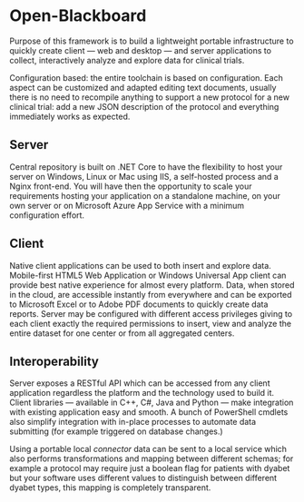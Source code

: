 # Open-Blackboard
Purpose of this framework is to build a lightweight portable infrastructure to quickly create client &mdash; web and desktop &mdash; and server applications to collect, interactively analyze and explore data for clinical trials.

Configuration based: the entire toolchain is based on configuration. Each aspect can be customized and adapted editing text documents, usually there is no need to recompile anything to support a new protocol for a new clinical trial: add a new JSON description of the protocol and everything immediately works as expected.

## Server
Central repository is built on .NET Core to have the flexibility to host your server on Windows, Linux or Mac using IIS, a self-hosted process and a Nginx front-end. You will have then the opportunity to scale your requirements hosting your application on a standalone machine, on your own server or on Microsoft Azure App Service with a minimum configuration effort.

## Client
Native client applications can be used to both insert and explore data. Mobile-first HTML5 Web Application or Windows Universal App client can provide best native experience for almost every platform. Data, when  stored in the cloud, are accessible instantly from everywhere and can be exported to Microsoft Excel or to Adobe PDF documents to quickly create data reports. Server may be configured with different access privileges giving to each client exactly the required permissions to insert, view and analyze the entire dataset for one center or from all aggregated centers.

## Interoperability
Server exposes a RESTful API which can be accessed from any client application regardless the platform and the technology used to build it. Client libraries &mdash; available in C++, C#, Java and Python &mdash; make integration with existing application easy and smooth. A bunch of PowerShell cmdlets also simplify integration with in-place processes to automate data submitting (for example triggered on database changes.)

Using a portable local _connector_ data can be sent to a local service which also performs transformations and mapping between different schemas; for example a protocol may require just a boolean flag for patients with dyabet but your software uses different values to distinguish between different dyabet types, this mapping is completely transparent.

